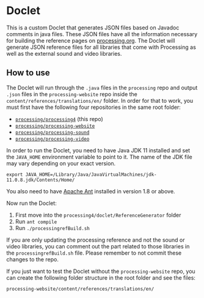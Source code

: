 # Doclet

This is a custom Doclet that generates JSON files based on Javadoc comments in java files. These JSON files have all the information necessary for building the reference pages on [processing.org](https://processing.org). The Doclet will generate JSON reference files for all libraries that come with Processing as well as the external sound and video libraries.

## How to use

The Doclet will run through the `.java` files in the `processing` repo and output `.json` files in the `processing-website` repo inside the `content/references/translations/en/` folder. In order for that to work, you must first have the following four repositories in the same root folder:

- [`processing/processing4`](https://github.com/processing/processing4) (this repo)
- [`processing/processing-website`](https://github.com/processing/processing-website)
- [`processing/processing-sound`](https://github.com/processing/processing-sound)
- [`processing/processing-video`](https://github.com/processing/processing-video)

In order to run the Doclet, you need to have Java JDK 11 installed and set the `JAVA_HOME` environment variable to point to it. The name of the JDK file may vary depending on your exact version.

```
export JAVA_HOME=/Library/Java/JavaVirtualMachines/jdk-11.0.8.jdk/Contents/Home/
```

You also need to have [Apache Ant](https://ant.apache.org/manual/install.html) installed in version 1.8 or above.

Now run the Doclet:

1. First move into the `processing4/doclet/ReferenceGenerator` folder
1. Run `ant compile`
1. Run `./processingrefBuild.sh`

If you are only updating the processing reference and not the sound or video libraries, you can comment out the part related to those libraries in the `processingrefBuild.sh` file. Please remember to not commit these changes to the repo.

If you just want to test the Doclet without the `processing-website` repo, you can create the following folder structure in the root folder and see the files:

```
processing-website/content/references/translations/en/
```
